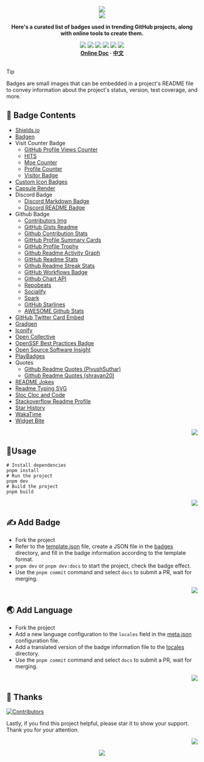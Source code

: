 <a name="readme-top"></a>

<div align="center">
  <div>
    <img src="https://capsule-render.vercel.app/api?type=waving&color=4D908E&height=160&section=header">
  </div>
  <a href="https://github.com/xiaohuohumax/badge-collection">
    <img src="https://readme-typing-svg.demolab.com?font=Fira+Code&size=32&pause=1000&height=68&lines=%F0%9F%8E%96%EF%B8%8FBadge+Collection%F0%9F%8E%96%EF%B8%8F"/>
  </a>
  <p><b>Here&#39;s a curated list of badges used in trending GitHub projects, along with online tools to create them.</b></p>
  <div>
    <a href="https://github.com/xiaohuohumax/badge-collection?tab=MIT-1-ov-file#readme"><img src="https://img.shields.io/github/license/xiaohuohumax/badge-collection" /></a>
    <a href="https://github.com/xiaohuohumax/badge-collection/pulls"><img src="https://img.shields.io/github/issues-pr/xiaohuohumax/badge-collection" /></a>
    <a href="https://github.com/xiaohuohumax/badge-collection/issues"><img src="https://img.shields.io/github/issues/xiaohuohumax/badge-collection" /></a>
    <a href="https://github.com/xiaohuohumax/badge-collection"><img src="https://api.visitorbadge.io/api/combined?path=https%3A%2F%2Fgithub.com%2Fxiaohuohumax%2Fbadge-collection&countColor=%2337D67A&style=flat&labelStyle=lower" /></a>
    <a href="https://github.com/xiaohuohumax/badge-collection"><img src="https://img.shields.io/badge/badges-42-37D67A?labelColor=555555" /></a>
    <a href="https://github.com/xiaohuohumax/badge-collection"><img src="https://img.shields.io/github/stars/xiaohuohumax/badge-collection" /></a>
  </div>
  <div>
    <b>
       <a href="https://xiaohuohumax.github.io/badge-collection/en-US/">Online Doc</a>
      · <a href="README.md">中文</a>
    </b>
  </div>
  <br/>
</div>

> [!Tip]
> Badges are small images that can be embedded in a project's README file to convey information about the project's status, version, test coverage, and more.

## 📑 Badge Contents

* [Shields.io](dist/badges/shields-io/README_en-US.md)
* [Badgen](dist/badges/badgen/README_en-US.md)
* Visit Counter Badge
  * [GitHub Profile Views Counter](dist/badges/visit-counter/github-profile-views-counter/README_en-US.md)
  * [HITS](dist/badges/visit-counter/hit-counter/README_en-US.md)
  * [Moe Counter](dist/badges/visit-counter/moe-counter/README_en-US.md)
  * [Profile Counter](dist/badges/visit-counter/profile-counter/README_en-US.md)
  * [Visitor Badge](dist/badges/visit-counter/web-visitorbadge-nextjs/README_en-US.md)
* [Custom Icon Badges](dist/badges/custom-icon-badges/README_en-US.md)
* [Capsule Render](dist/badges/capsule-render/README_en-US.md)
* Discord Badge
  * [Discord Markdown Badge](dist/badges/discord/dcbadge/README_en-US.md)
  * [Discord README Badge](dist/badges/discord/discord-readme-badge/README_en-US.md)
* Github Badge
  * [Contributors Img](dist/badges/github/contributors-img/README_en-US.md)
  * [GitHub Gists Readme](dist/badges/github/gists-readme/README_en-US.md)
  * [Github Contribution Stats](dist/badges/github/github-contribution-stats/README_en-US.md)
  * [GitHub Profile Summary Cards](dist/badges/github/github-profile-summary-cards/README_en-US.md)
  * [GitHub Profile Trophy](dist/badges/github/github-profile-trophy/README_en-US.md)
  * [Github Readme Activity Graph](dist/badges/github/github-readme-activity-graph/README_en-US.md)
  * [GitHub Readme Stats](dist/badges/github/github-readme-stats/README_en-US.md)
  * [Github Readme Streak Stats](dist/badges/github/github-readme-streak-stats/README_en-US.md)
  * [GitHub Workflows Badge](dist/badges/github/github-workflows/README_en-US.md)
  * [Github Chart API](dist/badges/github/githubchart-api/README_en-US.md)
  * [Repobeats](dist/badges/github/repobeats/README_en-US.md)
  * [Socialify](dist/badges/github/socialify/README_en-US.md)
  * [Spark](dist/badges/github/spark/README_en-US.md)
  * [GitHub Starlines](dist/badges/github/starlines/README_en-US.md)
  * [AWESOME Github Stats](dist/badges/github/template/README_en-US.md)
* [GitHub Twitter Card Embed](dist/badges/github-twitter-card-embed/README_en-US.md)
* [Gradgen](dist/badges/gradgen/README_en-US.md)
* [Iconify](dist/badges/iconify/README_en-US.md)
* [Open Collective](dist/badges/open-collective/README_en-US.md)
* [OpenSSF Best Practices Badge](dist/badges/openssf-best-practices/README_en-US.md)
* [Open Source Software Insight](dist/badges/ossinsight/README_en-US.md)
* [PlayBadges](dist/badges/play-badges/README_en-US.md)
* Quotes
  * [Github Readme Quotes (PiyushSuthar)](dist/badges/quotes/github-readme-quotes_1/README_en-US.md)
  * [Github Readme Quotes (shravan20)](dist/badges/quotes/github-readme-quotes_2/README_en-US.md)
* [README Jokes](dist/badges/readme-jokes/README_en-US.md)
* [Readme Typing SVG](dist/badges/readme-typing-svg/README_en-US.md)
* [Sloc Cloc and Code](dist/badges/scc/README_en-US.md)
* [Stackoverflow Readme Profile](dist/badges/stackoverflow-readme-profile/README_en-US.md)
* [Star History](dist/badges/star-history/README_en-US.md)
* [WakaTime](dist/badges/wakatime/README_en-US.md)
* [Widget Bite](dist/badges/widget-bite/README_en-US.md)

<p align="right"><a href="#readme-top"><img src="https://img.shields.io/badge/Back%20to top-555555?style=for-the-badge"></a></p>

## 🏃Usage

```shell
# Install dependencies
pnpm install
# Run the project
pnpm dev
# Build the project
pnpm build
```

<p align="right"><a href="#readme-top"><img src="https://img.shields.io/badge/Back%20to top-555555?style=for-the-badge"></a></p>

## ✍ Add Badge

* Fork the project
* Refer to the [template.json](/badges/template.json) file, create a JSON file in the [badges](/badges) directory, and fill in the badge information according to the template format.
* `pnpm dev` or `pnpm dev:docs` to start the project, check the badge effect.
* Use the `pnpm commit` command and select `docs` to submit a PR, wait for merging.

<p align="right"><a href="#readme-top"><img src="https://img.shields.io/badge/Back%20to top-555555?style=for-the-badge"></a></p>

## 🌏 Add Language

* Fork the project
* Add a new language configuration to the `locales` field in the [meta.json](/meta.json) configuration file.
* Add a translated version of the badge information file to the [locales](/locales) directory.
* Use the `pnpm commit` command and select `docs` to submit a PR, wait for merging.

<p align="right"><a href="#readme-top"><img src="https://img.shields.io/badge/Back%20to top-555555?style=for-the-badge"></a></p>

## 💖 Thanks

[![Contributors](https://contrib.rocks/image?repo=xiaohuohumax/badge-collection)](https://github.com/xiaohuohumax/badge-collection/contributors)

Lastly, if you find this project helpful, please star it to show your support. Thank you for your attention.

<p align="right"><a href="#readme-top"><img src="https://img.shields.io/badge/Back%20to top-555555?style=for-the-badge"></a></p>

<div align="center">
  <img src="https://capsule-render.vercel.app/api?type=waving&color=4D908E&height=100&section=footer">
</div>
